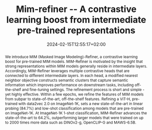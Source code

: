 ---
# Documentation: https://wowchemy.com/docs/managing-content/

title: Mim-refiner -- A contrastive learning boost from intermediate pre-trained representations
subtitle: ''
summary: 'We introduce MIM (Masked Image Modeling)-Refiner, a contrastive learning boost for pre-trained MIM models..'
authors:
- Benedikt Alkin 
- Lukas Miklautz
- Sepp Hochreiter
- Johannes Brandstetter
tags: ['Computer Vision', 'Masked Image Modeling', 'Pretraining', 'Deep Learning']
categories: ['Computer Vision']
date: 2024-02-15T12:55:17+02:00
lastmod: 2024-02-15T12:55:17+02:00
featured: false
draft: false

# Featured image
# To use, add an image named `featured.jpg/png` to your page's folder.
# Focal points: Smart, Center, TopLeft, Top, TopRight, Left, Right, BottomLeft, Bottom, BottomRight.
image:
  caption: 'Message Passing Neural PDE Solver'
  focal_point: 'TopRight'
  preview_only: false

# Projects (optional).
#   Associate this post with one or more of your projects.
#   Simply enter your project's folder or file name without extension.
#   E.g. `projects = ["internal-project"]` references `content/project/deep-learning/index.md`.
#   Otherwise, set `projects = []`.
projects: []
publishDate: '2022-02-07T12:55:17+02:00'
publication_types:
- '1'
abstract: 'We introduce MIM (Masked Image Modeling)-Refiner, a contrastive learning boost for pre-trained MIM models. MIM-Refiner is motivated by the insight that strong representations within MIM models generally reside in intermediate layers. Accordingly, MIM-Refiner leverages multiple contrastive heads that are connected to different intermediate layers. In each head, a modified nearest neighbor objective constructs semantic clusters that capture semantic information which improves performance on downstream tasks, including off-the-shelf and fine-tuning settings.
The refinement process is short and simple - yet highly effective. Within a few epochs, we refine the features of MIM models from subpar to state-of-the-art, off-the-shelf features. Refining a ViT-H, pre-trained with data2vec 2.0 on ImageNet-1K, sets a new state-of-the-art in linear probing (84.7%) and low-shot classification among models that are pre-trained on ImageNet-1K. At ImageNet-1K 1-shot classification, MIM-Refiner advances the state-of-the-art to 64.2%, outperforming larger models that were trained on up to 2000 times more data such as DINOv2-g, OpenCLIP-G and MAWS-6.5B.'
publication: 'Preprint'
url_pdf: https://arxiv.org/abs/2402.10093
url_code: https://github.com/ml-jku/MIM-Refiner
url_project: https://ml-jku.github.io/MIM-Refiner/
---